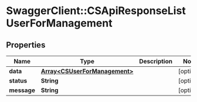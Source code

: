 # SwaggerClient::CSApiResponseListUserForManagement

## Properties
Name | Type | Description | Notes
------------ | ------------- | ------------- | -------------
**data** | [**Array&lt;CSUserForManagement&gt;**](CSUserForManagement.md) |  | [optional] 
**status** | **String** |  | [optional] 
**message** | **String** |  | [optional] 


